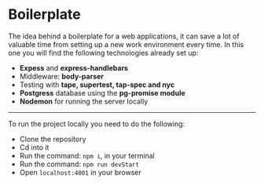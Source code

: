 # Boilerplate

The idea behind a boilerplate for a web applications, it can save a lot of valuable time from setting up a new work environment every time. In this one you will find the following technologies already set up:

 * __Expess__ and __express-handlebars__
 * Middleware: __body-parser__
 * Testing with __tape, supertest, tap-spec and nyc__
 * __Postgress__ database using the __pg-promise module__
 * __Nodemon__ for running the server locally

***

To run the project locally you need to do the following:
* Clone the repository
* Cd into it
* Run the command: ```npm i```, in your terminal
* Run the command: ```npm run devStart```
* Open ```localhost:4001``` in your browser
